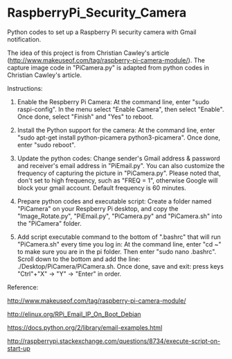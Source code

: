 # RaspberryPi_Security_Camera

Python codes to set up a Raspberry Pi security camera with Gmail notification.

The idea of this project is from Christian Cawley's article (http://www.makeuseof.com/tag/raspberry-pi-camera-module/). The capture image code in "PiCamera.py" is adapted from python codes in Christian Cawley's article.

Instructions:

1. Enable the Respberry Pi Camera:
   At the command line, enter "sudo raspi-config". In the menu select "Enable Camera", then select "Enable". Once done, select "Finish" and "Yes" to reboot.
   
2. Install the Python support for the camera:
   At the command line, enter "sudo apt-get install python-picamera python3-picamera". Once done, enter "sudo reboot".
 
3. Update the python codes: 
   Change sender's Gmail address & password and receiver's email address in "PiEmail.py". You can also customize the frequency of capturing the picture in "PiCamera.py". Please noted that, don't set to high frequency, such as "FREQ = 1", otherwise Google will block your gmail account. Default frequency is 60 minutes. 
 
4. Prepare python codes and executable script:
   Create a folder named "PiCamera" on your Respberry Pi desktop, and copy the "Image_Rotate.py", "PiEmail.py", "PiCamera.py" and "PiCamera.sh" into the "PiCamera" folder.

5. Add script executable command to the bottom of ".bashrc" that will run "PiCamera.sh" every time you log in:
   At the command line, enter "cd ~" to make sure you are in the pi folder. Then enter "sudo nano .bashrc". Scroll down to the bottom and add the line: ./Desktop/PiCamera/PiCamera.sh. Once done, save and exit: press keys "Ctrl"+"X" -> "Y" -> "Enter" in order.
 
 
Reference:

http://www.makeuseof.com/tag/raspberry-pi-camera-module/

http://elinux.org/RPi_Email_IP_On_Boot_Debian

https://docs.python.org/2/library/email-examples.html

http://raspberrypi.stackexchange.com/questions/8734/execute-script-on-start-up
    
